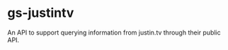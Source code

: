 gs-justintv
===========

An API to support querying information from justin.tv through their public API.